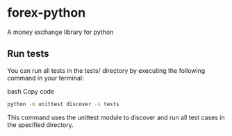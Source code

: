 # forex-python
A money exchange library for python

## Run tests

You can run all tests in the tests/ directory by executing the following command in your terminal:

bash
Copy code
```bash
python -m unittest discover -s tests
```
This command uses the unittest module to discover and run all test cases in the specified directory.